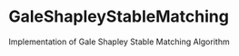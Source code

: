 GaleShapleyStableMatching
=========================

Implementation of Gale Shapley Stable Matching Algorithm
